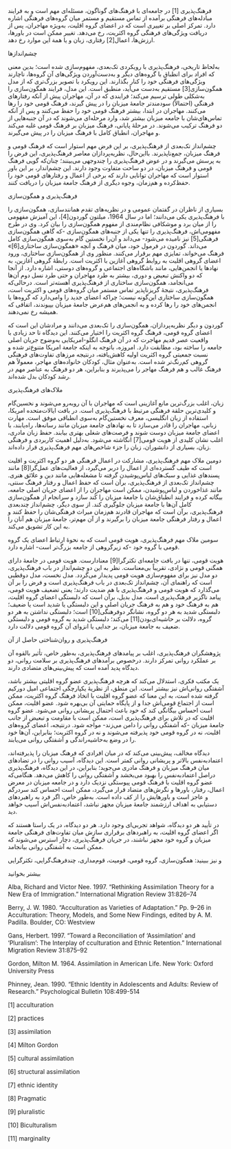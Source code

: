   فرهنگ‌پذیری [1] در جامعه‌ای با فرهنگ‌های گوناگون، مسئله‌ای مهم است و به فرایند مبادله‌های فرهنگی برآمده از تماس مستقیم و مستمر میان گروه‌های فرهنگی اشاره دارد. تمرکز اصلی بر تغییری است که در اعضای گروه اقلیت، به‌ویژه مهاجران، پس از دریافت ویژگی‌های فرهنگی گروه اکثریت، رخ می‌دهد. تغییر ممکن است در باورها، ارزش‌ها، اعمال[2] رفتاری، زبان و یا همة این موارد رخ دهد.

 چشم‌اندازها

 به‌لحاظ تاریخی، فرهنگ‌پذیری با رویکردی تک‌بعدی، مفهوم‌سازی شده است؛ بدین ‌معنی که افراد برای انطباق با گروه‌های دیگر و به‌دست‌‌آوردن ویژگی‌های آن گروه‌ها، ناچارند ویژگی‌های فرهنگی خود را کنار بگذارند. این رویکرد با تصویر بزرگ‌تری که از مدل همگون‌سازی[3] مستقیم به‌دست می‌آید، منطبق است. این مدل، فرایند همگون‌سازی را به‌شکلی طولی ترسیم می‌کند؛ فرایندی که در آن، مهاجران پیش از آنکه رفتارهای فرهنگی (احتمالاً) سودمندتر جامعۀ میزبان را در پیش گیرند، فرهنگ قومی خود را رها می‌کنند. مهاجران در ابتدا، بیشتر فرهنگ قومی خود را حفظ می‌کنند و پس از آنکه تماس‌های‌شان با جامعه میزبان بیشتر شد، وارد مرحله‌ای می‌شوند که در آن جنبه‌هایی از دو فرهنگ ترکیب می‌شوند. در مرحلۀ پایانی، فرهنگ میزبان بر فرهنگ قومی غلبه می‌کند و مهاجران، انطباق کامل با فرهنگ میزبان را در پیش می‌گیرند.

چشم‌انداز تک‌بعدی از فرهنگ‌پذیری، بر این فرض مهم استوار است که فرهنگ قومی و فرهنگ میزبان، جمع‌ناپذیرند. بااین‌حال، نظریه‌پردازان معاصر فرهنگ‌پذیری، این فرض را به پرسش می‌گیرند و در عوض فرهنگ‌پذیری را چندوجهی می‌بینند؛ چنان‌که گویی فرهنگ قومی و فرهنگ میزبان، در دو ساحت متفاوت وجود دارند. این چشم‌اندار، بر این باور استوار است که مهاجران توانایی دارند که برخی از اعمال و رفتارهای قومی خود را حفظ‌کرده و هم‌زمان، وجوه دیگری از فرهنگ جامعة میزبان را دریافت کنند.

فرهنگ‌پذیری و همگون‌سازی

 بسیاری از ناظران در گفتمان عمومی و در نظریه‌های تقدم همانندسازی، همگون‌سازی را با فرهنگ‌پذیری یکی می‌دانند؛ اما در سال 1964، میلتون گوردون[4]، این آمیزش مفهومی را از میان برد و موشکافی نظام‌مندی از مفهوم همگون‌سازی را بیان کرد. وی در طرح مفهومی‌اش، فرهنگ‌پذیری را تنها یکی از جنبه‌های همگون‌سازی -که گاهی همگون‌سازی فرهنگی[5] نیز نامیده می‌شود- می‌داند و آن‌را نخستین گام به‌سوی همگون‌سازی کامل می‌داند. گوردون در فرمول خود، میان فرهنگ و آنچه «همگون‌سازی ساختاری[6]» فرهنگ می‌خواند، تمایزی مهم برقرار می‌کنند. منظور وی از همگون‌سازی ساختاری، ورود اعضای گروهی اقلیت به روابط گروهی آغازین با اکثریت است. رابطۀ گروهی آغازین، به نهادها یا انجمن‌هایی، مانند باشگاه‌های اجتماعی و گروه‌های دوستی، اشاره دارد. از آنجا که دو واکنش تبعیض و دوری، بیشتر به طرد مهاجران و حتی طرد نسل دوم آن‌ها می‌انجامد، همگون‌سازی ساختاری از فرهنگ‌پذیری آهسته‌تر است. درحالی‌که فرهنگ‌پذیری، نتیجۀ گریزناپذیر تماس مستمر میان گروه‌های قومی و اکثریت است، همگون‌سازی ساختاری این‌گونه نیست؛ چراکه اعضای جدید را وامی‌دارد که گروه‌ها یا انجمن‌های خود را رها کرده و به انجمن‌های هم‌عرض جامعۀ میزبان بپیوندند، اتفاقی که همیشه رخ نمی‌دهند.

گوردون و دیگر نظریه‌پردازان، همگون‌سازی را تک‌بعدی می‌دانند و مرادشان این است که اعضای گروه قومی، فرهنگ گروه اکثریت را اختیار می‌کنند. این دیدگاه تا حد زیادی با واقعیت عصر قدیم مهاجرت که در آن فرهنگ انگلو-امریکایی به‌وضوح جریان اصلی جامعه را ساخته بود، مطابقت دارد. امروزه، باتوجه به اینکه جامعة امریکا متنوع‌تر شده و نسبت جمعیتی گروه اکثریت اولیه کاهش‌یافته، درنتیجه مرزهای تفاوت‌های فرهنگی گروهی کم‌رنگ‌تر شده است. به‌عنوان مثال، کودکان خانواده‌های مهاجر، معمولاً هم فرهنگ غالب و هم فرهنگ مهاجر را می‌پذیرند و بنابراین، هر دو فرهنگ به عناصر مهم در رشد کودکان بدل شده‌اند.

ملاک‌های فرهنگ‌پذیری

 زبان، اغلب بزرگ‌ترین مانع آغازینی است که مهاجران با آن روبه‌رو می‌شوند و نخسین‌گام و کلیدی‌ترین حلقة فرهنگی مرتبط با فرهنگ‌پذیری است. در بافت ایالات‌متحده امریکا، استفاده از زبان انگلیسی، معرف نخستین‌گام به‌سوی انطباقی موفق است. مهارت زبانی، مهاجران را قادر می‌سازد تا به نهادهای جامعة میزبان مانند رسانه‌ها، راه‌یابند، با اعضای جامعة میزبان دوست شوند و فرصت‌های شغلی بهتری بیابند. حفظ زبان مادری، اغلب نشان کلیدی از هویت قومی[7] انگاشته می‌شود. به‌دلیل اهمیت کاربردی و فرهنگی زبان، بسیاری از دانشوران، زبان را جزء شاخص‌های مهم فرهنگ‌پذیری قرار داده‌اند.

دومین ملاک مهم فرهنگ‌پذیری، مشارکت در اعمال‌ فرهنگی هر دو گروه اکثریت و اقلیت است که طیف گسترده‌ای از اعمال را دربر می‌گیرد، از فعالیت‌های عمل‌گرا[8] مانند پسندهای غذایی و سبک‌های لباس‌پوشیدن گرفته تا مشغله‌هایی مانند دین و علائق هنری. چشم‌انداز تک‌بعدی از فرهنگ‌پذیری، برآن است که حفظ اعمال و رفتار فرهنگ سنتی، مانند غذاخوردن و لباس‌پوشیدن، ممکن است مهاجران را از اعضای جریان اصلی جامعه، بیگانه کرده و فرایند انطباق‌شان با جامعۀ میزبان را کُند سازد و سرانجام از همگون‌سازی کامل آن‌ها با جامعة میزبان جلوگیری کند. از سوی دیگر، چشم‌انداز چندبعدی فرهنگ‌پذیری، برآن است که مهاجران قادرند هم‌زمان میراث فرهنگی‌شان را حفظ کنند و اعمال و رفتار فرهنگی جامعة میزبان را برگیرند و از آن مهم‌تر، جامعۀ میزبان هم آنان را به این کار تشویق می‌کند.

سومین ملاک مهم فرهنگ‌پذیری، هویت قومی است که به نحوۀ ارتباط اعضای یک گروه قومی با گروه خود -که زیرگروهی از جامعه بزرگ‌تر است- اشاره دارد.

 هویت قومی، تنها در بافت جامعه‌ای تکثرگرا[9] معنادارست. هویت قومی در جامعۀ دارای همگنی قومی و نژادی، تقریباً بی‌معناست. نظر به این دو چشم‌انداز در باب فرهنگ‌پذیری، دو مدل نیز برای مفهوم‌سازی هویت قومی پدیدار می‌گردد. مدل نخست، مدل دوقطبی است که راهنمای آن، چشم‌انداز تک‌بعدی در باب فرهنگ‌پذیری است و فرض را بر آن می‌گذارد که هویت قومی و فرهنگ‌پذیری با هم ضدیت دارند؛ یعنی تضعیف هویت قومی، پیامد ناگزیر فرهنگ‌پذیری است. مدل بدیل، برآن است که دلبستگی اعضای گروه اقلیت، هم به فرهنگ خود و هم به فرهنگ جریان اصلی و این دلبستگی یا شدید است یا ضعیف؛ دلبستگی شدید به هر دو گروه، نشانگر دوفرهنگی[10] است؛ دلبستگی نداشتن به هر دو گروه، دلالت بر حاشیه‌ای‌بودن[11] می‌کند؛ دلبستگی شدید به گروه قومی و دلبستگی ضعیف به جامعة میزبان، بر جدایی یا انزوای آن گروه قومی دلالت دارد.

فرهنگ‌پذیری و روان‌شناختی‌ حاصل از آن

پژوهشگران فرهنگ‌پذیری، اغلب بر پیامدهای فرهنگ‌پذیری، به‌طور خاص، تأثیر بالقوه آن بر عملکرد روانی تمرکز دارند. درخصوص برآمدهای فرهنگ‌پذیری بر سلامت روانی، دو دیدگاه پدید آمده است که پیش‌بینی‌های متضادی دارند.

یک مکتب فکری، استدلال می‌کند که هرچه فرهنگ‌پذیری عضو گروه اقلیتی بیشتر باشد، آشفتگی روانی‌اش نیز بیشتر است. این منطق، از نظریۀ یکپارچگی اجتماعی امیل دورکیم گرفته شده است، به این معنا که عضو گروه اقلیت با اتخاذ فرهنگ گروه اکثریت، ممکن است از اجتماع قومی‌اش جدا و از پایگاه حمایتی آن بی‌بهره شود. عضو اقلیت، ممکن است احساس بیگانگی کند که خود باعث احتمال پریشانی روانی می‌شود. عضو گروه اقلیت که در تلاش برای فرهنگ‌پذیری است، ممکن است با مقاومت و تبعیض از جانب جامعۀ میزبان -که آشفتگی روانی را دامن می‌زند- مواجه شود. درنتیجه، اعضای گروه‌های اقلیت، نه در گروه قومی خود پذیرفته می‌شوند و نه در گروه اکثریت؛ بنابراین، آن‌ها خود را در وضع به‌حاشیه‌راندگی و آشفتگی روانی می‌یابند.

دیدگاه مخالف، پیش‌بینی می‌کند که در میان افرادی که فرهنگ میزبان را پذیرفته‌اند، اعتمادبه‌نفس بالاتر و پریشانی روانی کمتر است. این دیدگاه، آسیب روانی را در تضادهای میان فرهنگ میزبان و فرهنگ مادری می‌جوید؛ بنابراین، در این دیدگاه، فرهنگ‌پذیری دراصل اعتمادبه‌نفس را بهبود می‌بخشد و آشفتگی روانی را کاهش می‌دهد. هنگامی‌که عضو گروه اقلیت با فرهنگ قومی پیوستگی نزدیک دارد و در جامعه میزبان در معرض اعمال، رفتار، باورها و نگرش‌های متضاد قرار می‌گیرد، ممکن است احساس کند سردرگم و عاجز است و باورهایش را از کف داده است. به‌طور خاص، اگر فرد به راهبردهای دستیابی به اهداف ارزشمند جامعۀ میزبان مجهز نباشد، اعتمادبه‌نفس‌اش آسیب خواهد دید.

در تأیید هر دو دیدگاه، شواهد تجربی‌ای وجود دارد. هر دو دیدگاه، در یک راستا هستند که اگر اعضای گروه اقلیت، به راهبردهای برقراری سازش میان تفاوت‌های فرهنگی جامعة میزبان و گروه خود مجهز نباشند، در جریان فرهنگ‌پذیری، دچار استرس می‌شوند که ممکن است به آشفتگی روانی بیانجامد.

  


و نیز ببینید: همگون‌سازی، گروه قومی، قومیت، قوم‌مداری، چندفرهنگ‌گرایی، تکثرگرایی

  


بیشتر بخوانید

  


Alba, Richard and Victor Nee. 1997. “Rethinking Assimilation Theory for a New Era of Immigration.” International Migration Review 31:826–74

Berry, J. W. 1980. “Acculturation as Varieties of Adaptation.” Pp. 9–26 in Acculturation: Theory, Models, and Some New Findings, edited by A. M. Padilla. Boulder, CO: Westview

Gans, Herbert. 1997. “Toward a Reconciliation of ‘Assimilation’ and ‘Pluralism’: The Interplay of cculturation and Ethnic Retention.” International Migration Review 31:875–92

Gordon, Milton M. 1964. Assimilation in American Life. New York: Oxford University Press

Phinney, Jean. 1990. “Ethnic Identity in Adolescents and Adults: Review of Research.” Psychological Bulletin 108:499-514

 

 

  


[1] acculturation

[2] practices

 [3] assimilation

[4] Milton Gordon

[5] cultural assimilation

[6] structural assimilation

[7] ethnic identity

[8] Pragmatic

 [9] pluralistic

[10] Biculturalism

[11] marginality

  


 

  


 

  


 

 